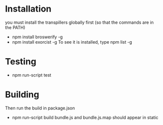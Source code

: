 # Installation

you must install the transpillers globally first (so that the commands are in the PATH)
- npm install broswerify -g
- npm install exorcist -g
To see it is installed, type npm list -g

# Testing
- npm run-script test

# Building
Then run the build in package.json
- npm run-script build
bundle.js and bundle.js.map should appear in static